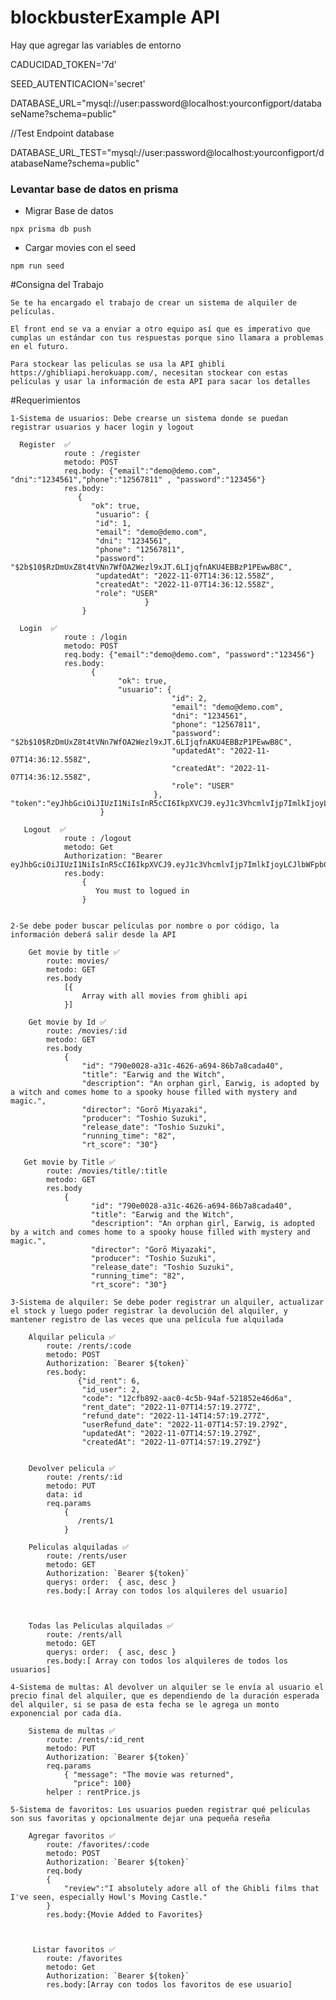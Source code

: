 # blockbusterExample API
Hay que agregar las variables de entorno

CADUCIDAD_TOKEN='7d'

SEED_AUTENTICACION='secret'

DATABASE_URL="mysql://user:password@localhost:yourconfigport/databaseName?schema=public"

//Test Endpoint database

DATABASE_URL_TEST="mysql://user:password@localhost:yourconfigport/databaseName?schema=public"

### Levantar base de datos en prisma


* Migrar Base de datos
```
npx prisma db push
```
* Cargar movies con el seed
```
npm run seed
```

#Consigna del Trabajo
   
    Se te ha encargado el trabajo de crear un sistema de alquiler de películas. 
    
    El front end se va a enviar a otro equipo así que es imperativo que cumplas un estándar con tus respuestas porque sino llamara a problemas en el futuro.

    Para stockear las peliculas se usa la API ghibli https://ghibliapi.herokuapp.com/, necesitan stockear con estas películas y usar la información de esta API para sacar los detalles

#Requerimientos

    1-Sistema de usuarios: Debe crearse un sistema donde se puedan registrar usuarios y hacer login y logout 

      Register  ✅
                route : /register
                metodo: POST 
                req.body: {"email":"demo@demo.com", "dni":"1234561","phone":"12567811" , "password":"123456"}
                res.body:
                   {
                      "ok": true,
                       "usuario": {
                       "id": 1,
                       "email": "demo@demo.com",
                       "dni": "1234561",
                       "phone": "12567811",
                       "password": "$2b$10$RzDmUxZ8t4tVNn7WfOA2Wezl9xJT.6LIjqfnAKU4EBBzP1PEwwB8C",
                       "updatedAt": "2022-11-07T14:36:12.558Z",
                       "createdAt": "2022-11-07T14:36:12.558Z",
                       "role": "USER"
                                  }
                    }

      Login  ✅
                route : /login
                metodo: POST
                req.body: {"email":"demo@demo.com", "password":"123456"}
                res.body:
                      {
                            "ok": true,
                            "usuario": {
                                        "id": 2,
                                        "email": "demo@demo.com",
                                        "dni": "1234561",
                                        "phone": "12567811",
                                        "password": "$2b$10$RzDmUxZ8t4tVNn7WfOA2Wezl9xJT.6LIjqfnAKU4EBBzP1PEwwB8C",
                                        "updatedAt": "2022-11-07T14:36:12.558Z",
                                        "createdAt": "2022-11-07T14:36:12.558Z",
                                        "role": "USER"
                                    },                                                                                        "token":"eyJhbGciOiJIUzI1NiIsInR5cCI6IkpXVCJ9.eyJ1c3VhcmlvIjp7ImlkIjoyLCJlbWFpbCI6ImRlbW9AZGVtby5jb20iLCJkbmkiOiIxMjM0NTYxIiwicGhvbmUiOiIxMjU2NzgxMSIsInBhc3N3b3JkIjoiJDJiJDEwJFJ6RG1VeFo4dDR0Vk5uN1dmT0EyV2V6bDl4SlQuNkxJanFmbkFLVTRFQkJ6UDFQRXd3QjhDIiwidXBkYXRlZEF0IjoiMjAyMi0xMS0wN1QxNDozNjoxMi41NThaIiwiY3JlYXRlZEF0IjoiMjAyMi0xMS0wN1QxNDozNjoxMi41NThaIiwicm9sZSI6IlVTRVIifSwiaWF0IjoxNjY3ODMxODcyLCJleHAiOjE2Njg0MzY2NzJ9.6CKsxXWaBwJDXuqxtPelgWuk4oP4dpwt3TId1AWBG9o"
                        }

       Logout  ✅
                route : /logout
                metodo: Get
                Authorization: "Bearer eyJhbGciOiJIUzI1NiIsInR5cCI6IkpXVCJ9.eyJ1c3VhcmlvIjp7ImlkIjoyLCJlbWFpbCI6ImRlbW9AZGVtby5jb20iLCJkbmkiOiIxMjM0NTYxIiwicGhvbmUiOiIxMjU2NzgxMSIsInBhc3N3b3JkIjoiJDJiJDEwJFJ6RG1VeFo4dDR0Vk5uN1dmT0EyV2V6bDl4SlQuNkxJanFmbkFLVTRFQkJ6UDFQRXd3QjhDIiwidXBkYXRlZEF0IjoiMjAyMi0xMS0wN1QxNDozNjoxMi41NThaIiwiY3JlYXRlZEF0IjoiMjAyMi0xMS0wN1QxNDozNjoxMi41NThaIiwicm9sZSI6IlVTRVIifSwiaWF0IjoxNjY3ODMxODcyLCJleHAiOjE2Njg0MzY2NzJ9.6CKsxXWaBwJDXuqxtPelgWuk4oP4dpwt3TId1AWBG9o"
                res.body:
                    {
                       You must to logued in
                    } 


    2-Se debe poder buscar películas por nombre o por código, la información deberá salir desde la API

        Get movie by title ✅
            route: movies/
            metodo: GET
            res.body
                [{
                    Array with all movies from ghibli api
                }]

        Get movie by Id ✅
            route: /movies/:id
            metodo: GET
            res.body
                {
                    "id": "790e0028-a31c-4626-a694-86b7a8cada40",
                    "title": "Earwig and the Witch",
                    "description": "An orphan girl, Earwig, is adopted by a witch and comes home to a spooky house filled with mystery and magic.",
                    "director": "Gorō Miyazaki",
                    "producer": "Toshio Suzuki",
                    "release_date": "Toshio Suzuki",
                    "running_time": "82",
                    "rt_score": "30"}

       Get movie by Title ✅
            route: /movies/title/:title
            metodo: GET
            res.body
                {
                      "id": "790e0028-a31c-4626-a694-86b7a8cada40",
                      "title": "Earwig and the Witch",
                      "description": "An orphan girl, Earwig, is adopted by a witch and comes home to a spooky house filled with mystery and magic.",
                      "director": "Gorō Miyazaki",
                      "producer": "Toshio Suzuki",
                      "release_date": "Toshio Suzuki",
                      "running_time": "82",
                      "rt_score": "30"}
                
    3-Sistema de alquiler: Se debe poder registrar un alquiler, actualizar el stock y luego poder registrar la devolución del alquiler, y mantener registro de las veces que una película fue alquilada

        Alquilar pelicula ✅
            route: /rents/:code
            metodo: POST
            Authorization: `Bearer ${token}` 
            res.body:                
                   {"id_rent": 6,
                    "id_user": 2,
                    "code": "12cfb892-aac0-4c5b-94af-521852e46d6a",
                    "rent_date": "2022-11-07T14:57:19.277Z",
                    "refund_date": "2022-11-14T14:57:19.277Z",
                    "userRefund_date": "2022-11-07T14:57:19.279Z",
                    "updatedAt": "2022-11-07T14:57:19.279Z",
                    "createdAt": "2022-11-07T14:57:19.279Z"}
                

        Devolver pelicula ✅
            route: /rents/:id
            metodo: PUT
            data: id
            req.params
                {
                   /rents/1
                }

        Peliculas alquiladas ✅
            route: /rents/user
            metodo: GET
            Authorization: `Bearer ${token}` 
            querys: order:  { asc, desc }
            res.body:[ Array con todos los alquileres del usuario]
        
        
        
        Todas las Peliculas alquiladas ✅
            route: /rents/all
            metodo: GET             
            querys: order:  { asc, desc }
            res.body:[ Array con todos los alquileres de todos los usuarios]
    
    4-Sistema de multas: Al devolver un alquiler se le envía al usuario el precio final del alquiler, que es dependiendo de la duración esperada del alquiler, si se pasa de esta fecha se le agrega un monto exponencial por cada día.

        Sistema de multas ✅
            route: /rents/:id_rent
            metodo: PUT
            Authorization: `Bearer ${token}` 
            req.params
                { "message": "The movie was returned",
                  "price": 100}
            helper : rentPrice.js

    5-Sistema de favoritos: Los usuarios pueden registrar qué películas son sus favoritas y opcionalmente dejar una pequeña reseña

        Agregar favoritos ✅
            route: /favorites/:code
            metodo: POST
            Authorization: `Bearer ${token}` 
            req.body
            {
                "review":"I absolutely adore all of the Ghibli films that I've seen, especially Howl's Moving Castle."
            }
            res.body:{Movie Added to Favorites}
            
            
            
         Listar favoritos ✅
            route: /favorites
            metodo: Get
            Authorization: `Bearer ${token}` 
            res.body:[Array con todos los favoritos de ese usuario]
            
            
        
